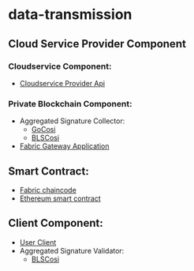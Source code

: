 # data-transmission

## Cloud Service Provider Component
### Cloudservice Component:
- [Cloudservice Provider Api](https://github.com/yunmoya/data-transmission/tree/main/cloudservice)

### Private Blockchain Component:
- Aggregated Signature Collector:
  - [GoCosi](https://github.com/yunmoya/data-transmission/tree/main/gocosi)
  - [BLSCosi](https://github.com/dedis/cothority/tree/main/blscosi)
- [Fabric Gateway Application](https://github.com/yunmoya/data-transmission/tree/main/fabric-exper/application)

## Smart Contract:
- [Fabric chaincode](https://github.com/yunmoya/data-transmission/tree/main/fabric-exper/chaincode)
- [Ethereum smart contract](https://github.com/yunmoya/data-transmission/tree/main/truffle-exper/truffle)

## Client Component:
- [User Client](https://github.com/yunmoya/data-transmission/tree/main/truffle-exper/client)
- Aggregated Signature Validator:
  - [BLSCosi](https://github.com/yunmoya/data-transmission/tree/main/verify-service)
